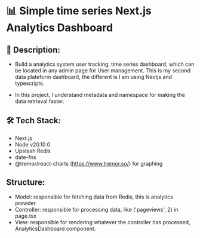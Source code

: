 # 📊 Simple time series Next.js Analytics Dashboard

## 📝 Description:

- Build a analytics system user tracking, time series dashboard, which can be located in any admin page for User management. This is my second data plateform dashboard, the different is I am using Nextjs and typescripts.

- In this project, I understand metadata and namespace for making the data retrieval faster.

## 🛠 Tech Stack:

- Next.js
- Node v20.10.0
- Upstash Redis
- date-fns
- @tremor/react-charts (https://www.tremor.so/) for graphing

## Structure:

- Model: responsible for fetching data from Redis, this is analytics provider.
- Controller: responsible for processing data, like ('pageviews', 2) in page.tsx
- View: responsible for rendering whatever the controller has processed, AnalyticsDashboard component.
